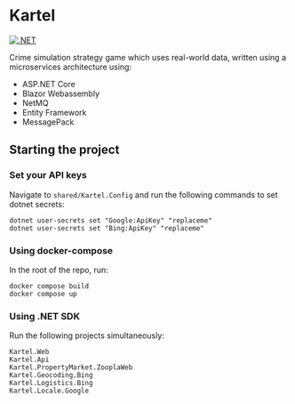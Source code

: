 # Kartel

[![.NET](https://github.com/adam-drewery/Kartel/actions/workflows/dotnet.yml/badge.svg)](https://github.com/adam-drewery/Kartel/actions/workflows/dotnet.yml)

Crime simulation strategy game which uses real-world data, written using a microservices architecture using: 
- ASP.NET Core
- Blazor Webassembly
- NetMQ
- Entity Framework
- MessagePack

## Starting the project

### Set your API keys

Navigate to `shared/Kartel.Config`
and run the following commands to set dotnet secrets:

```
dotnet user-secrets set "Google:ApiKey" "replaceme"
dotnet user-secrets set "Bing:ApiKey" "replaceme"
```

### Using docker-compose

In the root of the repo, run:

```
docker compose build
docker compose up
```

### Using .NET SDK

Run the following projects simultaneously:

```
Kartel.Web
Kartel.Api
Kartel.PropertyMarket.ZooplaWeb
Kartel.Geocoding.Bing
Kartel.Logistics.Bing
Kartel.Locale.Google
```
